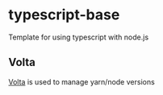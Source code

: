 # typescript-base

Template for using typescript with node.js

## Volta

[Volta](https://volta.sh/) is used to manage yarn/node versions
